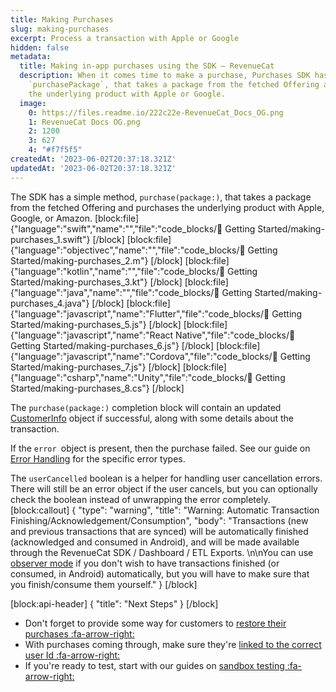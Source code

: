 ```yaml
---
title: Making Purchases
slug: making-purchases
excerpt: Process a transaction with Apple or Google
hidden: false
metadata:
  title: Making in-app purchases using the SDK – RevenueCat
  description: When it comes time to make a purchase, Purchases SDK has a simple method,
    `purchasePackage`, that takes a package from the fetched Offering and purchases
    the underlying product with Apple or Google.
  image:
    0: https://files.readme.io/222c22e-RevenueCat_Docs_OG.png
    1: RevenueCat Docs OG.png
    2: 1200
    3: 627
    4: "#f7f5f5"
createdAt: '2023-06-02T20:37:18.321Z'
updatedAt: '2023-06-02T20:37:18.321Z'
---
```

The SDK has a simple method, `purchase(package:)`, that takes a package from the fetched Offering and purchases the underlying product with Apple, Google, or Amazon. 
[block:file]
{"language":"swift","name":"","file":"code_blocks/🚀 Getting Started/making-purchases_1.swift"}
[/block]
[block:file]
{"language":"objectivec","name":"","file":"code_blocks/🚀 Getting Started/making-purchases_2.m"}
[/block]
[block:file]
{"language":"kotlin","name":"","file":"code_blocks/🚀 Getting Started/making-purchases_3.kt"}
[/block]
[block:file]
{"language":"java","name":"","file":"code_blocks/🚀 Getting Started/making-purchases_4.java"}
[/block]
[block:file]
{"language":"javascript","name":"Flutter","file":"code_blocks/🚀 Getting Started/making-purchases_5.js"}
[/block]
[block:file]
{"language":"javascript","name":"React Native","file":"code_blocks/🚀 Getting Started/making-purchases_6.js"}
[/block]
[block:file]
{"language":"javascript","name":"Cordova","file":"code_blocks/🚀 Getting Started/making-purchases_7.js"}
[/block]
[block:file]
{"language":"csharp","name":"Unity","file":"code_blocks/🚀 Getting Started/making-purchases_8.cs"}
[/block]

The `purchase(package:)` completion block will contain an updated [CustomerInfo](doc:purchaserinfo) object if successful, along with some details about the transaction.

If the `error `object is present, then the purchase failed. See our guide on [Error Handling](doc:errors) for the specific error types.

The `userCancelled` boolean is a helper for handling user cancellation errors. There will still be an error object if the user cancels, but you can optionally check the boolean instead of unwrapping the error completely. 
[block:callout]
{
  "type": "warning",
  "title": "Warning: Automatic Transaction Finishing/Acknowledgement/Consumption",
  "body": "Transactions (new and previous transactions that are synced) will be automatically finished (acknowledged and consumed in Android), and will be made available through the RevenueCat SDK / Dashboard / ETL Exports. \n\nYou can use [observer mode](https://docs.revenuecat.com/docs/observer-mode) if you don't wish to have transactions finished (or consumed, in Android) automatically, but you will have to make sure that you finish/consume them yourself."
}
[/block]

[block:api-header]
{
  "title": "Next Steps"
}
[/block]
* Don't forget to provide some way for customers to [restore their purchases :fa-arrow-right:](doc:restoring-purchases)
* With purchases coming through, make sure they're [linked to the correct user Id :fa-arrow-right:](doc:user-ids)
* If you're ready to test, start with our guides on [sandbox testing :fa-arrow-right:](doc:sandbox)